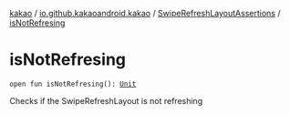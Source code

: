 [kakao](../../index.md) / [io.github.kakaoandroid.kakao](../index.md) / [SwipeRefreshLayoutAssertions](index.md) / [isNotRefresing](./is-not-refresing.md)

# isNotRefresing

`open fun isNotRefresing(): `[`Unit`](https://kotlinlang.org/api/latest/jvm/stdlib/kotlin/-unit/index.html)

Checks if the SwipeRefreshLayout is not refreshing

